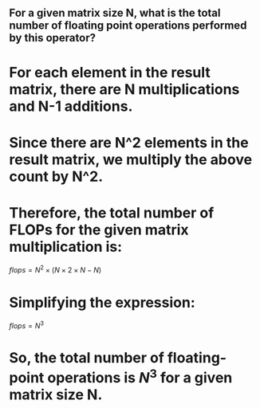 ## For a given matrix size N, what is the total number of floating point operations performed by this operator?
# For each element in the result matrix, there are N multiplications and N-1 additions. 
# Since there are N^2 elements in the result matrix, we multiply the above count by N^2.
# Therefore, the total number of FLOPs for the given matrix multiplication is:
$flops=N^2\times (N\times 2\times N-N)$
# Simplifying the expression:
$flops=N^3$
# So, the total number of floating-point operations is $N^3$ for a given matrix size N.